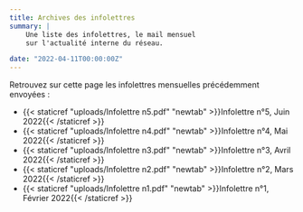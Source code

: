 ```yaml
---
title: Archives des infolettres
summary: |
    Une liste des infolettres, le mail mensuel
    sur l'actualité interne du réseau. 

date: "2022-04-11T00:00:00Z"
---
```


Retrouvez sur cette page les infolettres mensuelles
précédemment envoyées :

- {{< staticref "uploads/Infolettre n5.pdf" "newtab" >}}Infolettre n°5, Juin 2022{{< /staticref >}}
- {{< staticref "uploads/Infolettre n4.pdf" "newtab" >}}Infolettre n°4, Mai 2022{{< /staticref >}}
- {{< staticref "uploads/Infolettre n3.pdf" "newtab" >}}Infolettre n°3, Avril 2022{{< /staticref >}}
- {{< staticref "uploads/Infolettre n2.pdf" "newtab" >}}Infolettre n°2, Mars 2022{{< /staticref >}}
- {{< staticref "uploads/Infolettre n1.pdf" "newtab" >}}Infolettre n°1, Février 2022{{< /staticref >}}
